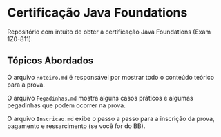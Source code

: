 # Certificação Java Foundations
Repositório com intuito de obter a certificação Java Foundations (Exam 1Z0-811)

## Tópicos Abordados

O arquivo `Roteiro.md` é responsável por mostrar todo o conteúdo teórico para a prova.

O arquivo `Pegadinhas.md` mostra alguns casos práticos e algumas pegadinhas que podem ocorrer na prova.

O arquivo `Inscricao.md` exibe o passo a passo para a inscrição da prova, pagamento e ressarcimento (se você for do BB).